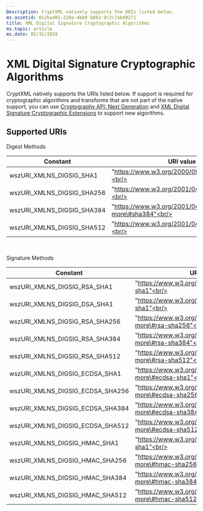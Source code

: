 ```yaml
---
Description: CryptXML natively supports the URIs listed below.
ms.assetid: 012bad01-228a-4bb0-b883-0c2c7abd9271
title: XML Digital Signature Cryptographic Algorithms
ms.topic: article
ms.date: 05/31/2018
---
```


# XML Digital Signature Cryptographic Algorithms

CryptXML natively supports the URIs listed below. If support is required for cryptographic algorithms and transforms that are not part of the native support, you can use [Cryptography API: Next Generation](https://msdn.microsoft.com/library/Aa376210(v=VS.85).aspx) and [XML Digital Signature Cryptographic Extensions](xml-digital-signature-cryptographic-extensions.md) to support new algorithms.

## Supported URIs

Digest Methods



| Constant                                 | URI value                                                   |
|------------------------------------------|-------------------------------------------------------------|
| wszURI\_XMLNS\_DIGSIG\_SHA1<br/>   | "https://www.w3.org/2000/09/xmldsig\#sha1"<br/>        |
| wszURI\_XMLNS\_DIGSIG\_SHA256<br/> | "https://www.w3.org/2001/04/xmlenc\#sha256"<br/>       |
| wszURI\_XMLNS\_DIGSIG\_SHA384<br/> | "https://www.w3.org/2001/04/xmldsig-more\#sha384"<br/> |
| wszURI\_XMLNS\_DIGSIG\_SHA512<br/> | "https://www.w3.org/2001/04/xmlenc\#sha512"<br/>       |



 

Signature Methods



| Constant                                        | URI value                                                         |
|-------------------------------------------------|-------------------------------------------------------------------|
| wszURI\_XMLNS\_DIGSIG\_RSA\_SHA1<br/>     | "https://www.w3.org/2000/09/xmldsig\#rsa-sha1"<br/>          |
| wszURI\_XMLNS\_DIGSIG\_DSA\_SHA1<br/>     | "https://www.w3.org/2000/09/xmldsig\#dsa-sha1"<br/>          |
| wszURI\_XMLNS\_DIGSIG\_RSA\_SHA256<br/>   | "https://www.w3.org/2001/04/xmldsig-more\#rsa-sha256"<br/>   |
| wszURI\_XMLNS\_DIGSIG\_RSA\_SHA384<br/>   | "https://www.w3.org/2001/04/xmldsig-more\#rsa-sha384"<br/>   |
| wszURI\_XMLNS\_DIGSIG\_RSA\_SHA512<br/>   | "https://www.w3.org/2001/04/xmldsig-more\#rsa-sha512"<br/>   |
| wszURI\_XMLNS\_DIGSIG\_ECDSA\_SHA1<br/>   | "https://www.w3.org/2001/04/xmldsig-more\#ecdsa-sha1"<br/>   |
| wszURI\_XMLNS\_DIGSIG\_ECDSA\_SHA256<br/> | "https://www.w3.org/2001/04/xmldsig-more\#ecdsa-sha256"<br/> |
| wszURI\_XMLNS\_DIGSIG\_ECDSA\_SHA384<br/> | "https://www.w3.org/2001/04/xmldsig-more\#ecdsa-sha384"<br/> |
| wszURI\_XMLNS\_DIGSIG\_ECDSA\_SHA512<br/> | "https://www.w3.org/2001/04/xmldsig-more\#ecdsa-sha512"<br/> |
| wszURI\_XMLNS\_DIGSIG\_HMAC\_SHA1<br/>    | "https://www.w3.org/2000/09/xmldsig\#hmac-sha1"<br/>         |
| wszURI\_XMLNS\_DIGSIG\_HMAC\_SHA256<br/>  | "https://www.w3.org/2001/04/xmldsig-more\#hmac-sha256"<br/>  |
| wszURI\_XMLNS\_DIGSIG\_HMAC\_SHA384<br/>  | "https://www.w3.org/2001/04/xmldsig-more\#hmac-sha384"<br/>  |
| wszURI\_XMLNS\_DIGSIG\_HMAC\_SHA512<br/>  | "https://www.w3.org/2001/04/xmldsig-more\#hmac-sha512"<br/>  |



 

 

 




